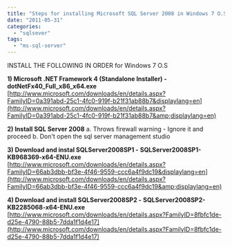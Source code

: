 ```yaml
---
title: "Steps for installing Microsoft SQL Server 2008 in Windows 7 O.S"
date: "2011-05-31"
categories: 
  - "sqlsever"
tags: 
  - "ms-sql-server"
---
```


INSTALL THE FOLLOWING IN ORDER for Windows 7 O.S

 **1) Microsoft .NET Framework 4 (Standalone Installer) - dotNetFx40\_Full\_x86\_x64.exe** [](http://www.microsoft.com/downloads/en/details.aspx?FamilyID=0a391abd-25c1-4fc0-919f-b21f31ab88b7&displaylang=en)[http://www.microsoft.com/downloads/en/details.aspx?FamilyID=0a391abd-25c1-4fc0-919f-b21f31ab88b7&displaylang=en](http://www.microsoft.com/downloads/en/details.aspx?FamilyID=0a391abd-25c1-4fc0-919f-b21f31ab88b7&amp;displaylang=en)

**2) Install SQL Server 2008** a. Throws firewall warning - Ignore it and proceed b. Don't open the sql server management studio

**3) Download and instal SQLServer2008SP1 -** **SQLServer2008SP1-KB968369-x64-ENU.exe** [](http://www.microsoft.com/downloads/en/details.aspx?FamilyID=66ab3dbb-bf3e-4f46-9559-ccc6a4f9dc19&displaylang=en)[http://www.microsoft.com/downloads/en/details.aspx?FamilyID=66ab3dbb-bf3e-4f46-9559-ccc6a4f9dc19&displaylang=en](http://www.microsoft.com/downloads/en/details.aspx?FamilyID=66ab3dbb-bf3e-4f46-9559-ccc6a4f9dc19&amp;displaylang=en)

**4) Download and install SQLServer2008SP2 -** **SQLServer2008SP2-KB2285068-x64-ENU.exe** [](http://www.microsoft.com/downloads/en/details.aspx?FamilyID=8fbfc1de-d25e-4790-88b5-7dda1f1d4e17)[http://www.microsoft.com/downloads/en/details.aspx?FamilyID=8fbfc1de-d25e-4790-88b5-7dda1f1d4e17](http://www.microsoft.com/downloads/en/details.aspx?FamilyID=8fbfc1de-d25e-4790-88b5-7dda1f1d4e17)
